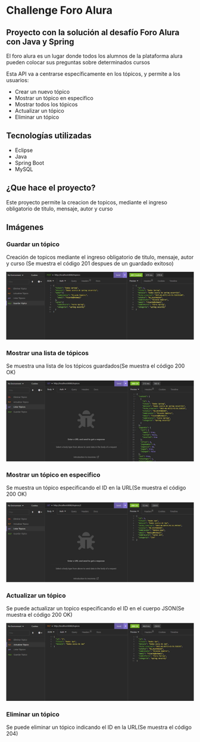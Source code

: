 # Challenge Foro Alura

##  Proyecto con la solución al desafío Foro Alura con Java y Spring

El foro alura es un lugar donde todos los alumnos de la plataforma alura pueden colocar sus preguntas sobre determinados cursos
 
Esta API va a centrarse específicamente en los tópicos, y permite a los usuarios:

- Crear un nuevo tópico
- Mostrar un tópico en especifico
- Mostrar todos los tópicos
- Actualizar un tópico
- Eliminar un tópico

## Tecnologías utilizadas

- Eclipse
- Java
- Spring Boot
- MySQL

## ¿Que hace el proyecto?

Este proyecto permite la creacion de topicos, mediante el ingreso obligatorio de titulo, mensaje, autor y curso


## Imágenes

### Guardar un tópico
Creación de topicos mediante el ingreso obligatorio de titulo, mensaje, autor y curso (Se muestra el código 201 despues de un guardado exitoso)

![Imágen guardar tópico](https://github.com/ricardoramirezmora/challenge-foro-alura/blob/master/Guardar%20Topico.jpg)

### Mostrar una lista de tópicos
Se muestra una lista de los tópicos guardados(Se muestra el código 200 OK)

![Imágen mostrar lista de tópicos](https://github.com/ricardoramirezmora/challenge-foro-alura/blob/master/Listar%20Topicos.jpg)

### Mostrar un tópico en especifico
Se muestra un tópico especificando el ID en la URL(Se muestra el código 200 OK)

![Imágen mostrar tópico especifico](https://github.com/ricardoramirezmora/challenge-foro-alura/blob/master/Listar%20Topico%20por%20ID.jpg)

### Actualizar un tópico
Se puede actualizar un topico especificando el ID en el cuerpo JSON(Se muestra el código 200 OK)

![Imágen actualizar tópico](https://github.com/ricardoramirezmora/challenge-foro-alura/blob/master/Actualizar%20Topico.jpg)

### Eliminar un tópico
Se puede eliminar un tópico indicando el ID en la URL(Se muestra el código 204) 

